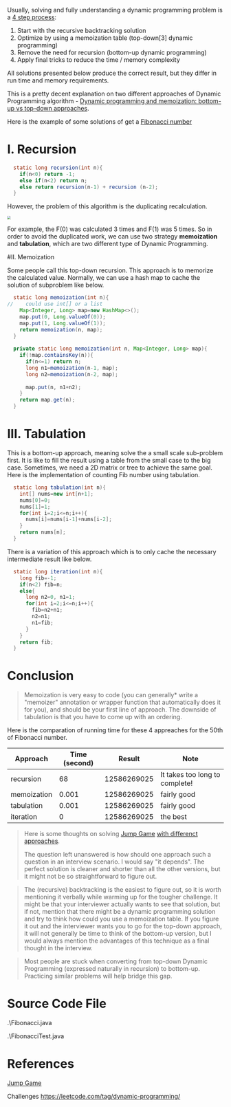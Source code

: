 Usually, solving and fully understanding a dynamic programming problem is a [4 step process](https://leetcode.com/problems/jump-game/solution/):

1. Start with the recursive backtracking solution
2. Optimize by using a memoization table (top-down[3] dynamic programming)
3. Remove the need for recursion (bottom-up dynamic programming)
4. Apply final tricks to reduce the time / memory complexity

All solutions presented below produce the correct result, but they differ in run time and memory requirements.

This is a pretty decent explanation on two different approaches of Dynamic Programming algorithm - [Dynamic programming and memoization: bottom-up vs top-down approaches](https://stackoverflow.com/questions/6164629/dynamic-programming-and-memoization-bottom-up-vs-top-down-approaches).

Here is the example of some solutions of get a [Fibonacci number](https://en.wikipedia.org/wiki/Fibonacci_number)

# I. Recursion

```java
  static long recursion(int n){
    if(n<0) return -1;
    else if(n<2) return n;
    else return recursion(n-1) + recursion (n-2);
  }
```

However, the problem of this algorithm is the duplicating recalculation.

<img src="https://www.cs.cmu.edu/~adamchik/15-121/lectures/Recursions/pix/fib.bmp" style="zoom:50%" />

For example, the F(0) was calculated 3 times and F(1) was 5 times. So in order to avoid the duplicated work, we can use two strategy **memoization** and **tabulation**, which are two different type of Dynamic Programming.

#II. Memoization

Some people call this top-down recursion. This approach is to memorize the calculated value. Normally, we can use a hash map to cache the solution of subproblem like below.

```java
  static long memoization(int n){
//    could use int[] or a list
    Map<Integer, Long> map=new HashMap<>();
    map.put(0, Long.valueOf(0));
    map.put(1, Long.valueOf(1));
    return memoization(n, map);
  }
  
  private static long memoization(int n, Map<Integer, Long> map){
    if(!map.containsKey(n)){
      if(n<=1) return n;
      long n1=memoization(n-1, map);
      long n2=memoization(n-2, map);
      
      map.put(n, n1+n2);
    }
    return map.get(n);
  }
```

# III. Tabulation

This is a bottom-up approach, meaning solve the a small scale sub-problem first. It is like to fill the result using a table from the small case to the big case. Sometimes, we need a 2D matrix or tree to achieve the same goal. Here is the implementation of counting Fib number using tabulation.

```java
  static long tabulation(int n){
    int[] nums=new int[n+1];
    nums[0]=0;
    nums[1]=1;
    for(int i=2;i<=n;i++){
      nums[i]=nums[i-1]+nums[i-2];
    }
    return nums[n];
  }
```

There is a variation of this approach which is to only cache the necessary intermediate result like below.

```java
  static long iteration(int n){
    long fib=-1;
    if(n<2) fib=n;
    else{
      long n2=0, n1=1;
      for(int i=2;i<=n;i++){
        fib=n2+n1;
        n2=n1;
        n1=fib;
      }
    }
    return fib;
  }
```

# Conclusion

> Memoization is very easy to code (you can generally* write a "memoizer" annotation or wrapper function that automatically does it for you), and should be your first line of approach. The downside of tabulation is that you have to come up with an ordering.

Here is the comparation of running time for these 4 appreaches for the 50th of Fibonacci number.

| Approach    | Time (second) | Result      | Note                           |
| ----------- | ------------- | ----------- | ------------------------------ |
| recursion   | 68            | 12586269025 | It takes too long to complete! |
| memoization | 0.001         | 12586269025 | fairly good                    |
| tabulation  | 0.001         | 12586269025 | fairly good                    |
| iteration   | 0             | 12586269025 | the best                       |

>Here is some thoughts on solving [Jump Game](https://leetcode.com/problems/jump-game/) [with differenct approaches](https://leetcode.com/problems/jump-game/solution/).
>
>The question left unanswered is how should one approach such a question in an interview scenario. I would say "it depends". The perfect solution is cleaner and shorter than all the other versions, but it might not be so straightforward to figure out.

> The (recursive) backtracking is the easiest to figure out, so it is worth mentioning it verbally while warming up for the tougher challenge. It might be that your interviewer actually wants to see that solution, but if not, mention that there might be a dynamic programming solution and try to think how could you use a memoization table. If you figure it out and the interviewer wants you to go for the top-down approach, it will not generally be time to think of the bottom-up version, but I would always mention the advantages of this technique as a final thought in the interview.

> Most people are stuck when converting from top-down Dynamic Programming (expressed naturally in recursion) to bottom-up. Practicing similar problems will help bridge this gap.

# Source Code File

.\Fibonacci.java

.\FibonacciTest.java

# References

[Jump Game](https://leetcode.com/problems/jump-game/solution/) 

Challenges https://leetcode.com/tag/dynamic-programming/